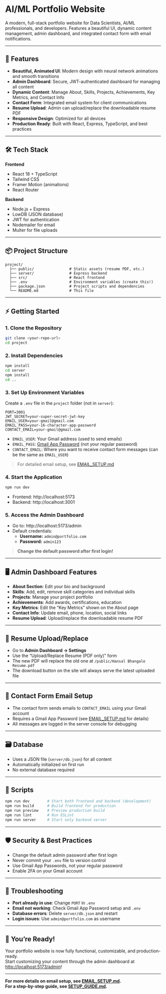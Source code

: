 # AI/ML Portfolio Website

A modern, full-stack portfolio website for Data Scientists, AI/ML professionals, and developers. Features a beautiful UI, dynamic content management, admin dashboard, and integrated contact form with email notifications.

---

## 🚀 Features

- **Beautiful, Animated UI**: Modern design with neural network animations and smooth transitions
- **Admin Dashboard**: Secure, JWT-authenticated dashboard for managing all content
- **Dynamic Content**: Manage About, Skills, Projects, Achievements, Key Metrics, and Contact Info
- **Contact Form**: Integrated email system for client communications
- **Resume Upload**: Admin can upload/replace the downloadable resume PDF
- **Responsive Design**: Optimized for all devices
- **Production Ready**: Built with React, Express, TypeScript, and best practices

---

## 🛠️ Tech Stack

**Frontend**
- React 18 + TypeScript
- Tailwind CSS
- Framer Motion (animations)
- React Router

**Backend**
- Node.js + Express
- LowDB (JSON database)
- JWT for authentication
- Nodemailer for email
- Multer for file uploads

---

## 📦 Project Structure

```
project/
  ├── public/                # Static assets (resume PDF, etc.)
  ├── server/                # Express backend
  ├── src/                   # React frontend
  ├── .env                   # Environment variables (create this!)
  ├── package.json           # Project scripts and dependencies
  └── README.md              # This file
```

---

## ⚡️ Getting Started

### 1. **Clone the Repository**

```bash
git clone <your-repo-url>
cd project
```

### 2. **Install Dependencies**

```bash
npm install
cd server
npm install
cd ..
```

### 3. **Set Up Environment Variables**

Create a `.env` file in the `project` folder (not in `server`):

```env
PORT=3001
JWT_SECRET=your-super-secret-jwt-key
EMAIL_USER=your-gmail@gmail.com
EMAIL_PASS=your-16-character-app-password
CONTACT_EMAIL=your-gmail@gmail.com
```

- `EMAIL_USER`: Your Gmail address (used to send emails)
- `EMAIL_PASS`: [Gmail App Password](https://support.google.com/accounts/answer/185833?hl=en) (not your regular password)
- `CONTACT_EMAIL`: Where you want to receive contact form messages (can be the same as `EMAIL_USER`)

> For detailed email setup, see [EMAIL_SETUP.md](EMAIL_SETUP.md)

### 4. **Start the Application**

```bash
npm run dev
```

- Frontend: http://localhost:5173
- Backend:  http://localhost:3001

### 5. **Access the Admin Dashboard**

- Go to: http://localhost:5173/admin
- Default credentials:
  - **Username:** `admin@portfolio.com`
  - **Password:** `admin123`

> **Change the default password after first login!**

---

## 🖥️ Admin Dashboard Features

- **About Section**: Edit your bio and background
- **Skills**: Add, edit, remove skill categories and individual skills
- **Projects**: Manage your project portfolio
- **Achievements**: Add awards, certifications, education
- **Key Metrics**: Edit the “Key Metrics” shown on the About page
- **Contact Info**: Update email, phone, location, social links
- **Resume Upload**: Upload/replace the downloadable resume PDF

---

## 📄 Resume Upload/Replace

- Go to **Admin Dashboard → Settings**
- Use the “Upload/Replace Resume (PDF only)” form
- The new PDF will replace the old one at `/public/Hansal Bhangale Resume.pdf`
- The download button on the site will always serve the latest uploaded file

---

## 📧 Contact Form Email Setup

- The contact form sends emails to `CONTACT_EMAIL` using your Gmail account
- Requires a Gmail App Password (see [EMAIL_SETUP.md](EMAIL_SETUP.md) for details)
- All messages are logged in the server console for debugging

---

## 🗃️ Database

- Uses a JSON file (`server/db.json`) for all content
- Automatically initialized on first run
- No external database required

---

## 🔧 Scripts

```bash
npm run dev        # Start both frontend and backend (development)
npm run build      # Build frontend for production
npm run preview    # Preview production build
npm run lint       # Run ESLint
npm run server     # Start only backend server
```

---

## 🛡️ Security & Best Practices

- Change the default admin password after first login
- Never commit your `.env` file to version control
- Use Gmail App Passwords, not your regular password
- Enable 2FA on your Gmail account

---

## 🐞 Troubleshooting

- **Port already in use**: Change `PORT` in `.env`
- **Email not working**: Check Gmail App Password setup and `.env`
- **Database errors**: Delete `server/db.json` and restart
- **Login issues**: Use `admin@portfolio.com` as username

---

## 🎉 You’re Ready!

Your portfolio website is now fully functional, customizable, and production-ready.  
Start customizing your content through the admin dashboard at [http://localhost:5173/admin](http://localhost:5173/admin)!

---

**For more details on email setup, see [EMAIL_SETUP.md](EMAIL_SETUP.md).**  
**For a step-by-step guide, see [SETUP_GUIDE.md](SETUP_GUIDE.md).**